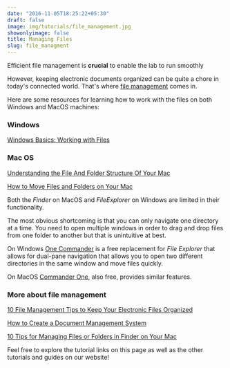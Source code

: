 ```yaml
---
date: "2016-11-05T18:25:22+05:30"
draft: false
image: img/tutorials/file_management.jpg
showonlyimage: false
title: Managing Files
slug: file_managment
---
```



Efficient file management is **crucial** to enable the lab to run smoothly


<!--more-->

However, keeping  electronic documents organized can be quite a chore in today's connected world.  That's where [file management](https://www.techopedia.com/definition/1832/file-management-system) comes in.

Here are some resources for learning how to work with the files on both Windows and MacOS machines:

### Windows

[Windows Basics: Working with Files](https://edu.gcfglobal.org/en/windowsbasics/working-with-files/1/)


### Mac OS

[Understanding the File And Folder Structure Of Your Mac](https://www.youtube.com/watch?v=3TAEC-1YUZw)

[How to Move Files and Folders on Your Mac](https://www.youtube.com/watch?v=w1izlhicjvQ)

Both the *Finder* on MacOS and *FileExplorer* on Windows are limited in their functionality. 

The most obvious shortcoming is that you can only navigate one directory at a time. You need to open multiple windows in order to drag and drop files from one folder to another but that is unintuitive at best. 

On Windows [One Commander](https://www.onecommander.com) is a free replacement for *File Explorer* that allows for dual-pane navigation that allows you to open two different directories in the same window and move files quickly.

On MacOS [Commander One](https://mac.eltima.com/file-manager.html), also free, provides similar features.

### More about file management

[10 File Management Tips to Keep Your Electronic Files Organized](https://www.thebalancesmb.com/computer-file-management-tips-2948083)

[How to Create a Document Management System](https://www.thebalancesmb.com/creating-a-document-management-system-2948084)

[10 Tips for Managing Files or Folders in Finder on Your Mac](https://www.makeuseof.com/finder-file-management-tips-mac/)



Feel free to explore the tutorial links on this page as well as the other tutorials and guides on our website!
